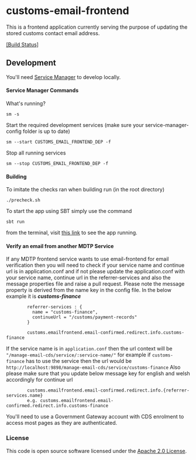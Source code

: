 
# customs-email-frontend

This is a frontend application currently serving the purpose of updating the stored customs contact email address.

[[Build Status]](https://build.tax.service.gov.uk/job/EORI/view/EORI-NEW-BUILD-MONITOR/job/7.customs-email-frontend-pipeline/)


## Development

You'll need [Service Manager](https://github.com/hmrc/service-manager) to develop locally.


#### Service Manager Commands

What's running?

    sm -s

Start the required development services (make sure your service-manager-config folder is up to date)

    sm --start CUSTOMS_EMAIL_FRONTEND_DEP -f

Stop all running services

    sm --stop CUSTOMS_EMAIL_FRONTEND_DEP -f
    
#### Building
To imitate the checks ran when building run (in the root directory)

    ./precheck.sh
    
To start the app using SBT simply use the command

    sbt run

from the terminal, visit [this link](http://localhost:9898/customs-email-frontend/start) to see the app running.


#### Verify an email from another MDTP Service

If any MDTP frontend service wants to use email-frontend for email verification then you will need to check if your service name and continue url is in application.conf and if not please 
update the application.conf with your service name, continue url in the referrer-services and also the message properties file and raise a pull request. Please note the message property is derived from
the name key in the config file. In the below example it is ***customs-finance***

            referrer-services : {
              name = "customs-finance",
              continueUrl = "/customs/payment-records"
            }
            
            customs.emailfrontend.email-confirmed.redirect.info.customs-finance
            

If the service name is in `application.conf` then the url context will be `"/manage-email-cds/service/:service-name/"` for example if `customs-finance` has to use the service then the url would be `http://localhost:9898/manage-email-cds/service/customs-finance`
Also please make sure that you update below message key for english and welsh accordingly for continue url

            customs.emailfrontend.email-confirmed.redirect.info.{referrer-services.name}
            e.g. customs.emailfrontend.email-confirmed.redirect.info.customs-finance    

You'll need to use a Government Gateway account with CDS enrolment to access most pages as they are authenticated.

### License

This code is open source software licensed under the [Apache 2.0 License]("http://www.apache.org/licenses/LICENSE-2.0.html").
